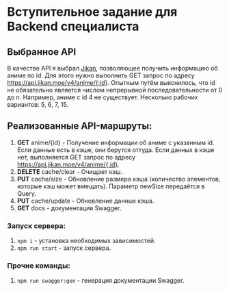 
# Вступительное задание для Backend специалиста

## Выбранное API
В качестве API я выбрал [Jikan](https://jikan.moe/), позволяющее получить информацию об аниме по id. Для этого нужно выполнить GET запрос по адресу https://api.jikan.moe/v4/anime/{:id}. Опытным путём выяснилось, что id не обязательно является числом непрерывной последовательности от 0 до n. Например, аниме с id 4 не существует. Несколько рабочих вариантов: 5, 6, 7, 15.

## Реализованные API-маршруты:

1. **GET** anime/{id} - Получение информации об аниме с указанным id. Если данные есть в кэше, они берутся оттуда. Если данных в кэше нет, выполняется GET запрос по адресу https://api.jikan.moe/v4/anime/{:id}.
2. **DELETE** cache/clear - Очищает кэш.
3. **PUT** cache/size - Обновление размера кэша (количество элементов, которые кэш может вмещать). Параметр newSize передаётся в Query.
4. **PUT** cache/update - Обновление данных кэша.
5. **GET** docs - документация Swagger.

### Запуск сервера:

1. ```npm i``` - установка необходимых зависимостей.
2. ```npm run start``` - запуск сервера.

### Прочие команды:

1. ```npm run swagger:gen``` - генерация документации Swagger.